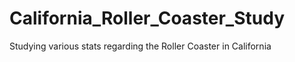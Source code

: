 # California_Roller_Coaster_Study
Studying various stats regarding the Roller Coaster in California

